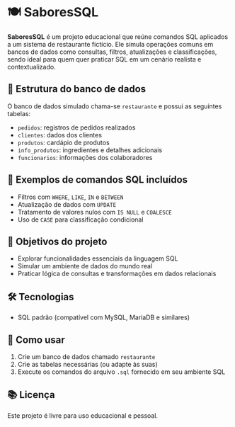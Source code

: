 # 🍽️ SaboresSQL

**SaboresSQL** é um projeto educacional que reúne comandos SQL aplicados a um sistema de restaurante fictício. Ele simula operações comuns em bancos de dados como consultas, filtros, atualizações e classificações, sendo ideal para quem quer praticar SQL em um cenário realista e contextualizado.

## 📁 Estrutura do banco de dados

O banco de dados simulado chama-se `restaurante` e possui as seguintes tabelas:

- `pedidos`: registros de pedidos realizados
- `clientes`: dados dos clientes
- `produtos`: cardápio de produtos
- `info_produtos`: ingredientes e detalhes adicionais
- `funcionarios`: informações dos colaboradores

## 📌 Exemplos de comandos SQL incluídos

- Filtros com `WHERE`, `LIKE`, `IN` e `BETWEEN`
- Atualização de dados com `UPDATE`
- Tratamento de valores nulos com `IS NULL` e `COALESCE`
- Uso de `CASE` para classificação condicional

## 🎯 Objetivos do projeto

- Explorar funcionalidades essenciais da linguagem SQL
- Simular um ambiente de dados do mundo real
- Praticar lógica de consultas e transformações em dados relacionais

## 🛠️ Tecnologias

- SQL padrão (compatível com MySQL, MariaDB e similares)

## 🚀 Como usar

1. Crie um banco de dados chamado `restaurante`
2. Crie as tabelas necessárias (ou adapte às suas)
3. Execute os comandos do arquivo `.sql` fornecido em seu ambiente SQL

## 📚 Licença

Este projeto é livre para uso educacional e pessoal.
